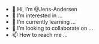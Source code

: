 - 👋 Hi, I’m @Jens-Andersen
- 👀 I’m interested in ...
- 🌱 I’m currently learning ...
- 💞️ I’m looking to collaborate on ...
- 📫 How to reach me ...

<!---
Jens-Andersen/Jens-Andersen is a ✨ special ✨ repository because its `README.md` (this file) appears on your GitHub profile.
You can click the Preview link to take a look at your changes.
--->
